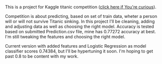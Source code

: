 This is a project for Kaggle titanic competition ([click here if You're curious](https://www.kaggle.com/c/titanic)).

Competition is about predicting, based on set of train data, wheter a person will or will not survive Titanic sinking. In this project  I'll be cleaning, adding and adjusting data as well as choosing the right model.
Accuracy is tested based on submitted Prediction.csv file, mine has 0.77272 accuracy at best. I'm still tweaking the features and choosing the right model.

Current version with added features and Logistic Regression as model classifier scores 0.74384, but I'll be hypertuning it soon. I'm hoping to get past 0.8 to be content with my work.